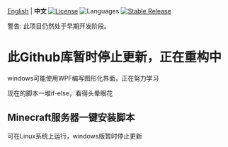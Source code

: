 [English](readme_en.md) | **中文**
[![License](https://img.shields.io/github/license/md606/MC-Server-Installer?label=License&style=flat-square)](https://github.com/md606/MC-Server-Installer/blob/master/LICENSE)
![Languages](https://img.shields.io/github/languages/top/md606/MC-Server-Installer?style=flat-square)
[![Stable Release](https://img.shields.io/github/v/release/md606/MC-Server-Installer?label=Stable%20Release&style=flat-square)](https://github.com/md606/MC-Server-Installer/releases)

警告: 此项目仍然处于早期开发阶段。
# 此Github库暂时停止更新，正在重构中
windows可能使用WPF编写图形化界面，正在努力学习

现在的脚本一堆if-else，看得头晕眼花

## Minecraft服务器一键安装脚本
可在Linux系统上运行，windows版暂时停止更新
